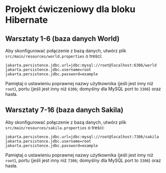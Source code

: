 # Projekt ćwiczeniowy dla bloku Hibernate

## Warsztaty 1-6 (baza danych World)

Aby skonfigurować połączenie z bazą danych, utwórz plik `src/main/resources/world.properties` o treści:

```properties
jakarta.persistence.jdbc.url=jdbc:mysql://root@localhost:6306/world
jakarta.persistence.jdbc.username=root
jakarta.persistence.jdbc.password=example
```

Pamiętaj o ustawieniu poprawnej nazwy użytkownika (jeśli jest inny niż `root`), portu (jeśli jest inny niż `6306`;
domyślny dla MySQL port to `3306`) oraz hasła.

## Warsztaty 7-16 (baza danych Sakila)

Aby skonfigurować połączenie z bazą danych, utwórz plik `src/main/resources/sakila.properties` o treści:

```properties
jakarta.persistence.jdbc.url=jdbc:mysql://root@localhost:7306/sakila
jakarta.persistence.jdbc.username=root
jakarta.persistence.jdbc.password=example
```

Pamiętaj o ustawieniu poprawnej nazwy użytkownika (jeśli jest inny niż `root`), portu (jeśli jest inny niż `7306`;
domyślny dla MySQL port to `3306`) oraz hasła.

